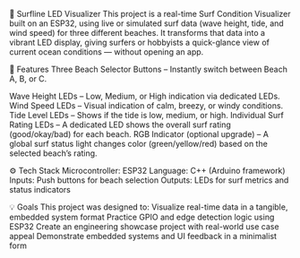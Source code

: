 🌊 Surfline LED Visualizer
This project is a real-time Surf Condition Visualizer built on an ESP32, using live or simulated surf data (wave height, tide, and wind speed) for three different beaches. It transforms that data into a vibrant LED display, giving surfers or hobbyists a quick-glance view of current ocean conditions — without opening an app.

🔧 Features
Three Beach Selector Buttons – Instantly switch between Beach A, B, or C.

Wave Height LEDs – Low, Medium, or High indication via dedicated LEDs.
Wind Speed LEDs – Visual indication of calm, breezy, or windy conditions.
Tide Level LEDs – Shows if the tide is low, medium, or high.
Individual Surf Rating LEDs – A dedicated LED shows the overall surf rating (good/okay/bad) for each beach.
RGB Indicator (optional upgrade) – A global surf status light changes color (green/yellow/red) based on the selected beach’s rating.

⚙️ Tech Stack
Microcontroller: ESP32
Language: C++ (Arduino framework)
Inputs: Push buttons for beach selection
Outputs: LEDs for surf metrics and status indicators

💡 Goals
This project was designed to:
Visualize real-time data in a tangible, embedded system format
Practice GPIO and edge detection logic using ESP32
Create an engineering showcase project with real-world use case appeal
Demonstrate embedded systems and UI feedback in a minimalist form
